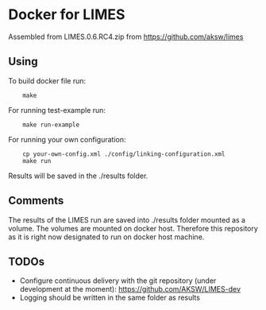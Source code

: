 # Docker for LIMES

Assembled from LIMES.0.6.RC4.zip from https://github.com/aksw/limes

## Using
To build docker file run:
```
    make
```

For running test-example run:
```
    make run-example
```

For running your own configuration:
```
    cp your-own-config.xml ./config/linking-configuration.xml
    make run
```

Results will be saved in the ./results folder.

## Comments
The results of the LIMES run are saved into ./results folder mounted as a volume. The volumes are mounted on docker host. Therefore this repository as it is right now designated to run on docker host machine.

## TODOs
* Configure continuous delivery with the git repository (under development at the moment): https://github.com/AKSW/LIMES-dev
* Logging should be written in the same folder as results

